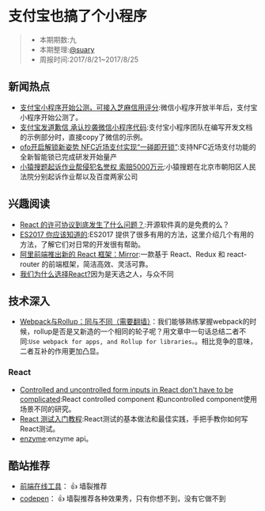 # 支付宝也搞了个小程序

> - 本期期数:九    
> - 本期整理:[@suary](https://github.com/suary)
> - 周报时间:2017/8/21~2017/8/25 

## 新闻热点
- [支付宝小程序开始公测，可接入芝麻信用评分](http://www.sohu.com/a/165637823_114778):微信小程序开放半年后，支付宝小程序开始公测了。
- [支付宝发道歉信 承认抄袭微信小程序代码](http://www.techweb.com.cn/it/2017-08-19/2575633.shtml):支付宝小程序团队在编写开发文档的示例部分时，直接copy了微信的示例。
- [ofo开启解锁新姿势 NFC近场支付实现“一碰即开锁”](http://www.techweb.com.cn/it/2017-08-22/2576570.shtml):支持NFC近场支付功能的全新智能锁已完成研发开始量产
- [小猿搜题起诉作业帮侵犯名誉权 索赔5000万元](http://www.techweb.com.cn/it/2017-08-24/2577955.shtml):小猿搜题在北京市朝阳区人民法院分别起诉作业帮以及百度两家公司

## 兴趣阅读

- [React 的许可协议到底发生了什么问题？](https://zhuanlan.zhihu.com/p/28618630?group_id=882578710224605184):开源软件真的是免费的么？
- [ES2017 你应该知道的](https://zhuanlan.zhihu.com/p/28676129):ES2017 提供了很多有用的方法，这里介绍几个有用的方法，了解它们对日常的开发很有帮助。
- [阿里前端推出新的 React 框架：Mirror](http://qianduan.guru/posts/5997b695852d815d019c1659?nsukey=cBcXWLFJDK3I63kP6mfWNk4zEPRnCRiKG8XaXEg427Dvl%2BTk2yjv%2FVw2FEtN0xar%2BhklAydlP7EYjKI02FXkoLXpqLtGOJ0L6xyd0X3fDb6GVacYcB10nLCUEmRA2hGUo15bySmlfV%2Bbbyw2Odz35E40H3Q%2BfI0n88c3cqkTlSyCWxxOY%2FS1ZVgylJOYfXqs):一款基于 React、Redux 和 react-router 的前端框架，简洁高效、灵活可靠。
- [我们为什么选择React?](http://www.sohu.com/a/165549919_465223)因为是天选之人，与众不同

## 技术深入

- [Webpack与Rollup：同与不同（需要翻墙）](https://medium.com/webpack/webpack-and-rollup-the-same-but-different-a41ad427058c)：我们能够熟练掌握webpack的时候，rollup是否是又新造的一个相同的轮子呢？用文章中一句话总结二者不同:`Use webpack for apps, and Rollup for libraries。`。相比竞争的意味，二者互补的作用更加凸显。

### React

- [Controlled and uncontrolled form inputs in React don't have to be complicated](https://goshakkk.name/controlled-vs-uncontrolled-inputs-react/):React controlled component 和uncontrolled component使用场景不同的研究。
- [React 测试入门教程](http://www.ruanyifeng.com/blog/2016/02/react-testing-tutorial.html):React测试的基本做法和最佳实践，手把手教你如何写React测试。
- [enzyme](http://airbnb.io/enzyme/docs/api/):enzyme api。

## 酷站推荐 

- [前端在线工具](http://tool.oschina.net/)： :+1: 墙裂推荐
- [codepen](https://codepen.io/)： :+1: 墙裂推荐各种效果秀，只有你想不到，没有它做不到
